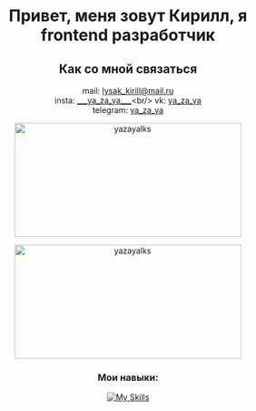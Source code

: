 <h1 align="center">Привет, меня зовут Кирилл, я frontend разработчик</h1>

<div style="text-align: center;">

## Как со мной связаться 
mail: [lysak_kirill@mail.ru]( https://e.mail.ru/compose/?to=lysak_kirill@mail.ru)<br/>
insta: [&#95;&#95;&#95;ya_za_ya&#95;&#95;&#95;](https://www.instagram.com/___ya_za_ya___)<br/>
 vk: [ya_za_ya](https://vk.com/ya_za_ya)<br/>
telegram: [ya_za_ya](https://t.me/ya_za_ya)

</div>
<div style="text-align: center;">
<p>
    <img  align="center" width ="400" height="200" src="https://github-readme-stats.vercel.app/api/top-langs?username=yazayalks&show_icons=true&locale=en&layout=compact" alt="yazayalks" />
</p>

<p>
    <img  align="center" width ="400" height="200" src="https://github-readme-stats.vercel.app/api?username=yazayalks&show_icons=true&locale=en" alt="yazayalks" />

</p>
</div>


<h3 align="center">Мои навыки:</h3>
<div style="text-align: center;">

[![My Skills](https://skillicons.dev/icons?i=js,ts,html,css,c,cs,cpp,py,react,nextjs,vercel,dotnet,nodejs,express,postman,figma,arduino,babel,bootstrap,jest,git,vite,stackoverflow,sass,postgres,raspberrypi,mongodb,materialui,linux,github,gitlab,firebase,docker,svg,webpack,vscode,visualstudio,vim,xd,ae,ps,ai,pr,ableton&theme=dark&perline=7)](https://skillicons.dev)

</div>



